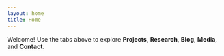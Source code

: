 ```yaml
---
layout: home
title: Home
---
```


Welcome! Use the tabs above to explore **Projects**, **Research**, **Blog**, **Media**, and **Contact**.
